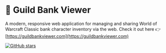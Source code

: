 # 🏦 Guild Bank Viewer

A modern, responsive web application for managing and sharing World of Warcraft Classic bank character inventory via the web. 
Check it out here 👉 [https://guildbankviewer.com](https://guildbankviewer.com)

[![GitHub stars](https://img.shields.io/github/stars/arienshibani/classic-guild-bank?style=social)](https://github.com/arienshibani/classic-guild-bank/stargazers)
